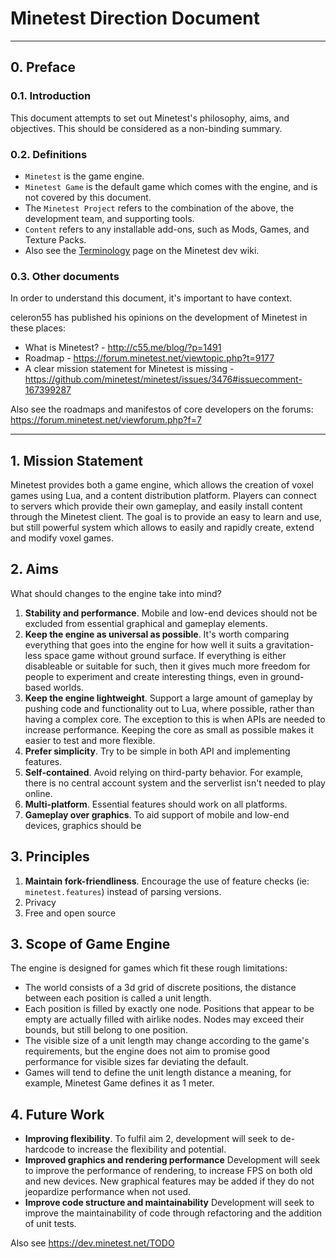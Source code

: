 # Minetest Direction Document

---------------------------

## 0. Preface

### 0.1. Introduction

This document attempts to set out Minetest's philosophy, aims, and objectives.
This should be considered as a non-binding summary.

### 0.2. Definitions

* `Minetest` is the game engine.
* `Minetest Game` is the default game which comes with the engine, and is not covered by this document.
* The `Minetest Project` refers to the combination of the above, the development team, and supporting tools.
* `Content` refers to any installable add-ons, such as Mods, Games, and Texture Packs.
* Also see the [Terminology](https://dev.minetest.net/Terminology) page on the Minetest dev wiki.

### 0.3. Other documents

In order to understand this document, it's important to have context.

celeron55 has published his opinions on the development of Minetest in these places:

  * What is Minetest? - http://c55.me/blog/?p=1491
  * Roadmap - https://forum.minetest.net/viewtopic.php?t=9177
  * A clear mission statement for Minetest is missing - https://github.com/minetest/minetest/issues/3476#issuecomment-167399287

Also see the roadmaps and manifestos of core developers on the forums: https://forum.minetest.net/viewforum.php?f=7

---------------------------

## 1. Mission Statement

Minetest provides both a game engine, which allows the creation of voxel games using Lua, and
a content distribution platform. Players can connect to servers which provide their own gameplay,
and easily install content through the Minetest client. The goal is to provide an easy to learn and use,
but still powerful system which allows to easily and rapidly create, extend and modify voxel games.

## 2. Aims

What should changes to the engine take into mind?

1. **Stability and performance**.
		Mobile and low-end devices should not be excluded from essential graphical
		and gameplay elements.
2. **Keep the engine as universal as possible**.
		It's worth comparing everything that goes into the engine for how well
		it suits a gravitation-less space game without ground surface.
		If everything is either disableable or suitable for such, then it gives
		much more freedom for people to experiment and create interesting things,
		even in ground-based worlds.
3. **Keep the engine lightweight**.
		Support a large amount of gameplay by pushing code and functionality out
		to Lua, where possible, rather than having a complex core.
		The exception to this is when APIs are needed to increase performance.
		Keeping the core as small as possible makes it easier to test and more flexible.
4. **Prefer simplicity**.
		Try to be simple in both API and implementing features.
5. **Self-contained**.
		Avoid relying on third-party behavior. For example, there is no
		central account system and the serverlist isn't needed to play online.
6. **Multi-platform**. Essential features should work on all platforms.
7. **Gameplay over graphics**.
		To aid support of mobile and low-end devices, graphics should be
		<!-- TODO -->

## 3. Principles

<!-- TODO -->

1. **Maintain fork-friendliness**.
		Encourage the use of feature checks (ie: `minetest.features`) instead
		of parsing versions.
2. Privacy
3. Free and open source

## 3. Scope of Game Engine

The engine is designed for games which fit these rough limitations:

* The world consists of a 3d grid of discrete positions, the distance between each position
  is called a unit length.
* Each position is filled by exactly one node. Positions that appear to be empty are actually filled with airlike nodes.
  Nodes may exceed their bounds, but still belong to one position.
* The visible size of a unit length may change according to the game's requirements, but the engine does
  not aim to promise good performance for visible sizes far deviating the default.
* Games will tend to define the unit length distance a meaning, for example, Minetest Game defines it as 1 meter.

## 4. Future Work

* **Improving flexibility**.
		To fulfil aim 2, development will seek to de-hardcode to increase the
		flexibility and potential.
* **Improved graphics and rendering performance**
		Development will seek to improve the performance of rendering, to increase FPS on both old and new
		devices. New graphical features may be added if they do not jeopardize performance when not used.
* **Improve code structure and maintainability**
		Development will seek to improve the maintainability of code through refactoring
		and the addition of unit tests.

Also see https://dev.minetest.net/TODO
